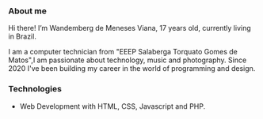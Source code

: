 ### About me
Hi there! I’m Wandemberg de Meneses Viana, 17 years old, currently living in Brazil.

I am a computer technician from "EEEP Salaberga Torquato Gomes de Matos",I am passionate about technology, music and photography. Since 2020 I've been building my career in the world of programming and design.

### Technologies
- Web Development with HTML, CSS, Javascript and PHP.

<!--
**newberg85/newberg85** is a ✨ _special_ ✨ repository because its `README.md` (this file) appears on your GitHub profile.

Here are some ideas to get you started:

- 🔭 I’m currently working on ...
- 🌱 I’m currently learning ...
- 👯 I’m looking to collaborate on ...
- 🤔 I’m looking for help with ...
- 💬 Ask me about ...
- 📫 How to reach me: ...
- 😄 Pronouns: ...
- ⚡ Fun fact: ...
-->
